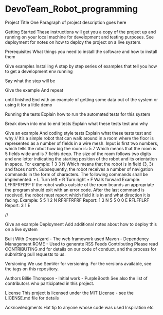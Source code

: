 # DevoTeam_Robot_programming

Project Title
One Paragraph of project description goes here

Getting Started
These instructions will get you a copy of the project up and running on your local machine for development and testing purposes. See deployment for notes on how to deploy the project on a live system.

Prerequisites
What things you need to install the software and how to install them

Give examples
Installing
A step by step series of examples that tell you how to get a development env running

Say what the step will be

Give the example
And repeat

until finished
End with an example of getting some data out of the system or using it for a little demo

Running the tests
Explain how to run the automated tests for this system

Break down into end to end tests
Explain what these tests test and why

Give an example
And coding style tests
Explain what these tests test and why
//
It’s a simple robot that can walk around in a room where the floor is represented as a number of fields in a
wire mesh. Input is first two numbers, which tells the robot how big the room is:
5 7
Which means that the room is 5 fields wide and is 7 fields deep.
The size of the room follows two digits and one letter indicating the starting
position of the robot and its orientation in space. For example:
1
3 3 N
Which means that the robot is in field (3, 3) and faces north. Subsequently, the
robot receives a number of navigation commands in the form of characters. The
following commands shall be implemented:
• L Turn left
• R Turn right
• F Walk forward
Example:
LFFRFRFRFF
If the robot walks outside of the room bounds an appropriate the program should
exit with an error code.
After the last command is received, the robot must report which field it is in
and what direction it is facing.
Example:
5 5
1 2 N
RFRFFRFRF
Report: 1 3 N
5 5
0 0 E
RFLFFLRF
Report: 3 1 E

//





Give an example
Deployment
Add additional notes about how to deploy this on a live system

Built With
Dropwizard - The web framework used
Maven - Dependency Management
ROME - Used to generate RSS Feeds
Contributing
Please read CONTRIBUTING.md for details on our code of conduct, and the process for submitting pull requests to us.

Versioning
We use SemVer for versioning. For the versions available, see the tags on this repository.

Authors
Billie Thompson - Initial work - PurpleBooth
See also the list of contributors who participated in this project.

License
This project is licensed under the MIT License - see the LICENSE.md file for details

Acknowledgments
Hat tip to anyone whose code was used
Inspiration
etc
